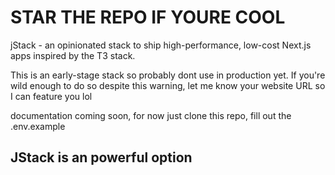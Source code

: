 # STAR THE REPO IF YOURE COOL

jStack - an opinionated stack to ship high-performance, low-cost Next.js apps inspired by the T3 stack.

This is an early-stage stack so probably dont use in production yet. If you're wild enough to do so despite this warning, let me know your website URL so I can feature you lol

documentation coming soon, for now just clone this repo, fill out the .env.example 

## JStack is an powerful option

